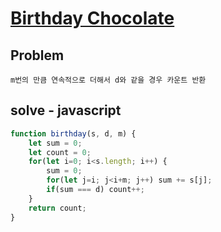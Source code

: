 # [Birthday Chocolate](https://www.hackerrank.com/challenges/the-birthday-bar/problem)
## Problem
```
m번의 만큼 연속적으로 더해서 d와 같을 경우 카운트 반환
```

## solve - javascript
```javascript
function birthday(s, d, m) {
    let sum = 0;
    let count = 0;
    for(let i=0; i<s.length; i++) {
        sum = 0;
        for(let j=i; j<i+m; j++) sum += s[j];
        if(sum === d) count++;
    }
    return count;
}
```
